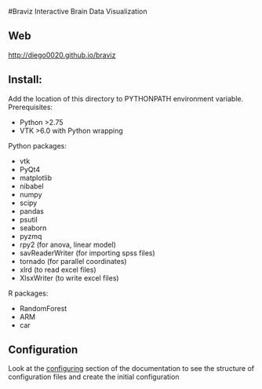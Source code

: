 #Braviz
Interactive Brain Data Visualization

## Web
http://diego0020.github.io/braviz

## Install:
Add the location of this directory to PYTHONPATH environment variable.
Prerequisites:

- Python >2.75
- VTK >6.0 with Python wrapping

Python packages:

- vtk
- PyQt4
- matplotlib
- nibabel
- numpy
- scipy
- pandas
- psutil
- seaborn
- pyzmq
- rpy2 (for anova, linear model)
- savReaderWriter (for importing spss files)
- tornado (for parallel coordinates)
- xlrd (to read excel files)
- XlsxWriter (to write excel files)

R packages:

- RandomForest
- ARM
- car

## Configuration

Look at the [configuring](http://diego0020.github.io/braviz/library/configuring.html) section of the documentation to see the structure of configuration files and create the initial configuration